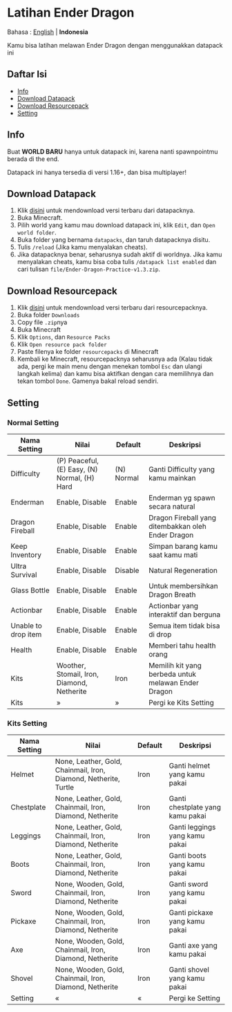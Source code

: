 # Latihan Ender Dragon

Bahasa : [English](README.md "English") | **Indonesia**

Kamu bisa latihan melawan Ender Dragon dengan menggunakkan datapack ini

## Daftar Isi

-   [Info](#info)
-   [Download Datapack](#download-datapack)
-   [Download Resourcepack](#download-resourcepack)
-   [Setting](#setting)

## Info

Buat **WORLD BARU** hanya untuk datapack ini, karena nanti spawnpointmu berada di the end.

Datapack ini hanya tersedia di versi 1.16+, dan bisa multiplayer!

## Download Datapack

1. Klik [disini](https://github.com/barraIhsan/enderdragon/releases/download/v1.3/Ender-Dragon-Practice-v1.3.zip "Download versi terbaru dari datapacknya") untuk mendownload versi terbaru dari datapacknya.
2. Buka Minecraft.
3. Pilih world yang kamu mau download datapack ini, klik `Edit`, dan `Open world folder`.
4. Buka folder yang bernama `datapacks`, dan taruh datapacknya disitu.
5. Tulis `/reload` (Jika kamu menyalakan cheats).
6. Jika datapacknya benar, seharusnya sudah aktif di worldnya. Jika kamu menyalakan cheats, kamu bisa coba tulis `/datapack list enabled` dan cari tulisan `file/Ender-Dragon-Practice-v1.3.zip`.

## Download Resourcepack

1. Klik [disini](https://github.com/barraIhsan/enderdragon/releases/download/v1.3/Ender-Dragon-Practice-v1.3.zip "Download versi terbaru dari datapacknya") untuk mendownload versi terbaru dari resourcepacknya.
2. Buka folder `Downloads`
3. Copy file `.zip`nya
4. Buka Minecraft
5. Klik `Options`, dan `Resource Packs`
6. Klik `Open resource pack folder`
7. Paste filenya ke folder `resourcepacks` di Minecraft
8. Kembali ke Minecraft, resourcepacknya seharusnya ada (Kalau tidak ada, pergi ke main menu dengan menekan tombol `Esc` dan ulangi langkah kelima) dan kamu bisa aktifkan dengan cara memilihnya dan tekan tombol `Done`. Gamenya bakal reload sendiri.

## Setting

### Normal Setting

| Nama Setting        | Nilai                                        | Default    | Deskripsi                                           |
| ------------------- | -------------------------------------------- | ---------- | --------------------------------------------------- |
| Difficulty          | (P) Peaceful, (E) Easy, (N) Normal, (H) Hard | (N) Normal | Ganti Difficulty yang kamu mainkan                  |
| Enderman            | Enable, Disable                              | Enable     | Enderman yg spawn secara natural                    |
| Dragon Fireball     | Enable, Disable                              | Enable     | Dragon Fireball yang ditembakkan oleh Ender Dragon  |
| Keep Inventory      | Enable, Disable                              | Enable     | Simpan barang kamu saat kamu mati                   |
| Ultra Survival      | Enable, Disable                              | Disable    | Natural Regeneration                                |
| Glass Bottle        | Enable, Disable                              | Enable     | Untuk membersihkan Dragon Breath                    |
| Actionbar           | Enable, Disable                              | Enable     | Actionbar yang interaktif dan berguna               |
| Unable to drop item | Enable, Disable                              | Enable     | Semua item tidak bisa di drop                       |
| Health              | Enable, Disable                              | Enable     | Memberi tahu health orang                           |
| Kits                | Woother, Stomail, Iron, Diamond, Netherite   | Iron       | Memilih kit yang berbeda untuk melawan Ender Dragon |
| Kits                | »                                            | »          | Pergi ke Kits Setting                               |

### Kits Setting

| Nama Setting | Nilai                                                            | Default | Deskripsi                        |
| ------------ | ---------------------------------------------------------------- | ------- | -------------------------------- |
| Helmet       | None, Leather, Gold, Chainmail, Iron, Diamond, Netherite, Turtle | Iron    | Ganti helmet yang kamu pakai     |
| Chestplate   | None, Leather, Gold, Chainmail, Iron, Diamond, Netherite         | Iron    | Ganti chestplate yang kamu pakai |
| Leggings     | None, Leather, Gold, Chainmail, Iron, Diamond, Netherite         | Iron    | Ganti leggings yang kamu pakai   |
| Boots        | None, Leather, Gold, Chainmail, Iron, Diamond, Netherite         | Iron    | Ganti boots yang kamu pakai      |
| Sword        | None, Wooden, Gold, Chainmail, Iron, Diamond, Netherite          | Iron    | Ganti sword yang kamu pakai      |
| Pickaxe      | None, Wooden, Gold, Chainmail, Iron, Diamond, Netherite          | Iron    | Ganti pickaxe yang kamu pakai    |
| Axe          | None, Wooden, Gold, Chainmail, Iron, Diamond, Netherite          | Iron    | Ganti axe yang kamu pakai        |
| Shovel       | None, Wooden, Gold, Chainmail, Iron, Diamond, Netherite          | Iron    | Ganti shovel yang kamu pakai     |
| Setting      | «                                                                | «       | Pergi ke Setting                 |
